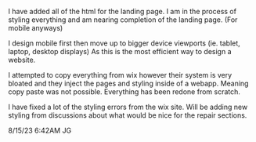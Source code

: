 I have added all of the html for the landing page. I am in the process of styling everything and am nearing completion of the landing page. (For mobile anyways)

I design mobile first then move up to bigger device viewports (ie. tablet, laptop, desktop displays) As this is the most efficient way to design a website.

I attempted to copy everything from wix however their system is very bloated and they inject the pages and styling inside of a webapp. Meaning copy paste was not possible. Everything has been redone from scratch.

I have fixed a lot of the styling errors from the wix site. Will be adding new styling from discussions about what would be nice for the repair sections.

8/15/23 6:42AM JG
